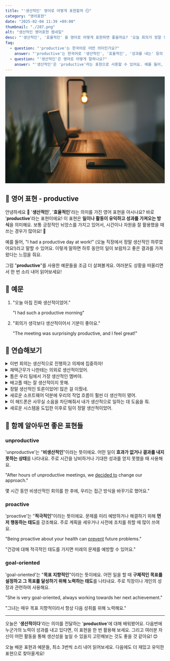 ```yaml
---
title: "'생산적인' 영어로 어떻게 표현할까 ⏲️"
category: "영어표현"
date: "2025-02-04 11:39 +09:00"
thumbnail: "./287.png"
alt: "생산적인 영어표현 썸네일"
desc: "'생산적인', '효율적인' 을 영어로 어떻게 표현하면 좋을까요? '오늘 회의가 정말 생산적이었어'라고 말할 수 있고, '이 방법은 정말 효율적이야'라는 말을 어떻게 영어로 할까요? 다양한 예문을 통해서 연습하고 본인의 표현으로 만들어 보세요."
faq:
  - question: "'productive'는 한국어로 어떤 의미인가요?"
    answer: "'productive'는 한국어로 '생산적인', '효율적인', '성과를 내는' 등의 의미로 해석될 수 있어요."
  - question: "'생산적인'은 영어로 어떻게 말하나요?"
    answer: "'생산적인'은 'productive'라는 표현으로 사용할 수 있어요. 예를 들어, '오늘 회의가 정말 생산적이었어'는 'Today's meeting was really productive'로 말할 수 있어요."
---
```


![](./287-1.jpg)

## 🌟 영어 표현 - productive

안녕하세요 👋 '**생산적인**', '**효율적인**'라는 의미를 가진 영어 표현을 아시나요? 바로 '**productive**'라는 표현이에요! 이 표현은 **일이나 활동이 유익하고 성과를 가져오는 방식**을 의미해요. 보통 긍정적인 뉘앙스를 가지고 있어서, 시간이나 자원을 잘 활용했을 때 쓰는 경우가 많아요! 🌟

예를 들어, "I had a productive day at work!" (오늘 직장에서 정말 생산적인 하루였어요!)라고 말할 수 있어요. 이렇게 말하면 하루 동안의 일이 보람차고 좋은 결과를 가져왔다는 느낌을 줘요.

<script async src="https://pagead2.googlesyndication.com/pagead/js/adsbygoogle.js?client=ca-pub-1465612013356152"
     crossorigin="anonymous"></script>
<!-- engple-horizontal-ad -->

<ins class="adsbygoogle"
     style="display:block"
     data-ad-client="ca-pub-1465612013356152"
     data-ad-slot="2106896038"
     data-ad-format="auto"
     data-full-width-responsive="true"></ins>

<script>
     (adsbygoogle = window.adsbygoogle || []).push({});
</script>

그럼 "**productive**"를 사용한 예문들을 조금 더 살펴볼게요. 여러분도 상황을 떠올리면서 한 번 소리 내어 읽어보세요!

## 📖 예문

1. "오늘 아침 진짜 생산적이었어."

   "I had such a productive morning"

2. "회의가 생각보다 생산적이어서 기분이 좋아요."

   "The meeting was surprisingly productive, and I feel great!"

## 💬 연습해보기

<details>
<summary>이번 회의는 생산적으로 진행하고 의제에 집중하자!</summary>
<span>Let's make this meeting productive and <a href="/blog/vocab-1/015.stick-to/">stick to</a> the agenda.</span>
</details>

<details>
<summary>재택근무가 나한테는 의외로 생산적이었어.</summary>
<span>Working from home has been surprisingly productive for me.</span>
</details>

<details>
<summary>톰은 우리 팀에서 가장 생산적인 멤버야.</summary>
<span>Tom's the most productive member of our team.</span>
</details>

<details>
<summary>배고플 때는 잘 생산적이지 못해.</summary>
<span>I'm not very productive when I'm hungry.</span>
</details>

<details>
<summary>정말 생산적인 토론이었어! 많은 걸 이뤘네.</summary>
<span>What a productive discussion! We got so much accomplished.</span>
</details>

<details>
<summary>새로운 소프트웨어 덕분에 우리의 작업 흐름이 훨씬 더 생산적이 됐어.</summary>
<span>The new software has made our workflow much more productive.</span>
</details>

<details>
<summary>이 헤드폰은 사무실 소음을 차단해줘서 내가 생산적으로 일하는 데 도움을 줘.</summary>
<span>These headphones help me <a href="/blog/in-english/119.stay/">stay productive</a> by blocking out office noise.</span>
</details>

<details>
<summary>새로운 시스템을 도입한 이후로 팀이 정말 생산적이었어.</summary>
<span>The team has been really productive since we implemented the new system.</span>
</details>

## 🤝 함께 알아두면 좋은 표현들

### unproductive

'unproductive'는 "**비생산적인**"이라는 뜻이에요. 어떤 일이 **효과가 없거나 결과를 내지 못하는 상태**를 나타내요. 주로 시간을 낭비하거나 기대한 성과를 얻지 못했을 때 사용해요.

"After hours of unproductive meetings, we [decided to](/blog/in-english/062.decide-to/) change our approach."

몇 시간 동안 비생산적인 회의를 한 후에, 우리는 접근 방식을 바꾸기로 했어요."

### proactive

'proactive'는 "**적극적인**"이라는 뜻이에요. 문제를 미리 예방하거나 해결하기 위해 **먼저 행동하는 태도**를 강조해요. 주로 계획을 세우거나 사전에 조치를 취할 때 많이 쓰여요.

"Being proactive about your health can [prevent](/blog/in-english/290.prevent/) future problems."

"건강에 대해 적극적인 태도를 가지면 미래의 문제를 예방할 수 있어요."

### goal-oriented

'goal-oriented'는 "**목표 지향적인**"이라는 뜻이에요. 어떤 일을 할 때 **구체적인 목표를 설정하고 그 목표를 달성하기 위해 노력하는 태도**를 나타내요. 주로 직장이나 개인의 성장과 관련하여 사용해요.

"She is very goal-oriented, always working towards her next achievement."

"그녀는 매우 목표 지향적이라서 항상 다음 성취를 위해 노력해요."

---

오늘은 '**생산적이다**'라는 의미를 전달하는 '**productive**'에 대해 배워봤어요. 다음번에 누군가의 노력이 성과를 내고 있다면, 이 표현을 한 번 활용해 보세요. 그리고 여러분 자신이 어떤 활동을 통해 생산성을 높일 수 있을지 고민해보는 것도 좋을 것 같아요! 😊

오늘 배운 표현과 예문들, 최소 3번씩 소리 내어 읽어보세요. 다음에도 더 재밌고 유익한 표현으로 찾아올게요!
